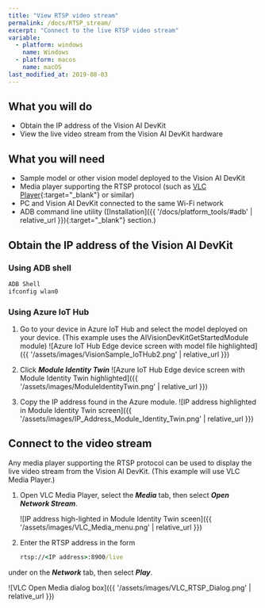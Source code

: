 ```yaml
---
title: "View RTSP video stream"
permalink: /docs/RTSP_stream/
excerpt: "Connect to the live RTSP video stream"
variable:
  - platform: windows
    name: Windows
  - platform: macos
    name: macOS
last_modified_at: 2019-08-03
---
```

## What you will do

* Obtain the IP address of the Vision AI DevKit
* View the live video stream from the Vision AI DevKit hardware

## What you will need

* Sample model or other vision model deployed to the Vision AI DevKit
* Media player supporting the RTSP protocol (such as [VLC Player](https://www.videolan.org/vlc/){:target="_blank"} or similar)
* PC and Vision AI DevKit connected to the same Wi-Fi network
* ADB command line utility ([Installation]({{ '/docs/platform_tools/#adb' | relative_url }}){:target="_blank"} section.)

## Obtain the IP address of the Vision AI DevKit

### Using ADB shell

```cmd
ADB Shell
ifconfig wlan0
```

### Using Azure IoT Hub

  1. Go to your device in Azure IoT Hub and select the model deployed on your device. (This example uses the AIVisionDevKitGetStartedModule module)
    ![Azure IoT Hub Edge device screen with model file highlighted]({{ '/assets/images/VisionSample_IoTHub2.png' | relative_url }})

  2. Click ***Module Identity Twin***
    ![Azure IoT Hub Edge device screen with Module Identity Twin highlighted]({{ '/assets/images/ModuleIdentityTwin.png' | relative_url }})

  3. Copy the IP address found in the Azure module.
    ![IP address highlighted in Module Identity Twin screen]({{ '/assets/images/IP_Address_Module_Identity_Twin.png' | relative_url }})

## Connect to the video stream

Any media player supporting the RTSP protocol can be used to display the live video stream from the Vision AI DevKit. (This example will use VLC Media Player.)

1. Open VLC Media Player, select the ***Media*** tab, then select ***Open Network Stream***.

    ![IP address high-lighted in Module Identity Twin sceen]({{ '/assets/images/VLC_Media_menu.png' | relative_url }})

2. Enter the RTSP address in the form

    ```cmd
    rtsp://<IP address>:8900/live
    ```

under on the ***Network*** tab, then select ***Play***.

  ![VLC Open Media dialog box]({{ '/assets/images/VLC_RTSP_Dialog.png' | relative_url }})
